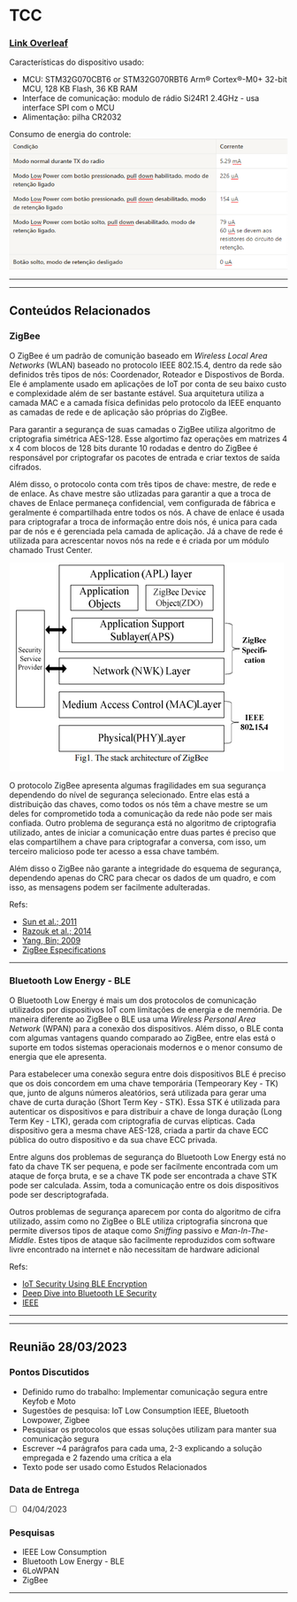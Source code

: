 # TCC

### [Link Overleaf](https://pt.overleaf.com/project/63dbd9dfc1673d779766c71e)

Características do dispositivo usado:
* MCU: STM32G070CBT6 or STM32G070RBT6 Arm® Cortex®-M0+ 32-bit MCU, 128 KB Flash, 36 KB RAM
* Interface de comunicação: modulo de rádio Si24R1 2.4GHz - usa interface SPI com o MCU
* Alimentação: pilha CR2032

Consumo de energia do controle:
![Alt text](imgs/consumo_keyfob.png)

---
---

## Conteúdos Relacionados
### ZigBee
  O ZigBee é um padrão de comunição baseado em *Wireless Local Area Networks* (WLAN) baseado no protocolo IEEE 802.15.4, dentro da rede são definidos três tipos de nós: Coordenador, Roteador e Dispostivos de Borda. Ele é amplamente usado em aplicações de IoT por conta de seu baixo custo e complexidade além de ser bastante estável. Sua arquitetura utiliza a camada MAC e a camada física definidas pelo protocolo da IEEE enquanto as camadas de rede e de aplicação são próprias do ZigBee. 
  
  Para garantir a segurança de suas camadas o ZigBee utiliza algoritmo de criptografia simétrica AES-128. Esse algortimo faz operações em matrizes 4 x 4 com blocos de 128 bits durante 10 rodadas e dentro do ZigBee é responsável por criptografar os pacotes de entrada e criar textos de saída cifrados.

  Além disso, o protocolo conta com três tipos de chave: mestre, de rede e de enlace. As chave mestre são utlizadas para garantir a que a troca de chaves de Enlace permaneça confidencial, vem configurada de fábrica e geralmente é compartilhada entre todos os nós. A chave de enlace é usada para criptografar a troca de informação entre dois nós, é unica para cada par de nós e é gerenciada pela camada de aplicação. Já a chave de rede é utilizada para acrescentar novos nós na rede e é criada por um módulo chamado Trust Center.

  ![Arquitetura Zigbee](imgs/zigbee_arch.png)

  O protocolo ZigBee apresenta algumas fragilidades em sua segurança dependendo do nível de segurança selecionado. Entre elas está a distribuição das chaves, como todos os nós têm a chave mestre se um deles for comprometido toda a comunicação da rede não pode ser mais confiada. Outro problema de segurança está no algoritmo de criptografia utilizado, antes de iniciar a comunicação entre duas partes é preciso que elas compartilhem a chave para criptografar a conversa, com isso, um terceiro malicioso pode ter acesso a essa chave também.

  Além disso o ZigBee não garante a integridade do esquema de segurança, dependendo apenas do CRC para checar os dados de um quadro, e com isso, as mensagens podem ser facilmente adulteradas.

  Refs:
  - [Sun et al.; 2011](artigos/sun2011.pdf)
  - [Razouk et al.; 2014](artigos/razouk2014.pdf)
  - [Yang, Bin; 2009](artigos/yang2009.pdf)
  - [ZigBee Especifications](docs/zigbee_especification.pdf)

---

### Bluetooth Low Energy - BLE
  O Bluetooth Low Energy é mais um dos protocolos de comunicação utilizados por dispositivos IoT com limitações de energia e de memória. De maneira diferente ao ZigBee o BLE usa uma *Wireless Personal Area Network* (WPAN) para a conexão dos dispositivos. Além disso, o BLE conta com algumas vantagens quando comparado ao ZigBee, entre elas está o suporte em todos sistemas operacionais modernos e o menor consumo de energia que ele apresenta.

  Para estabelecer uma conexão segura entre dois dispositivos BLE é preciso que os dois concordem em uma chave temporária (Tempeorary Key - TK) que, junto de alguns números aleatórios, será utilizada para gerar uma chave de curta duração (Short Term Key - STK). Essa STK é utilizada para autenticar os dispositivos e para distribuir a chave de longa duração (Long Term Key - LTK), gerada com criptografia de curvas elípticas. Cada dispositivo gera a mesma chave AES-128, criada a partir da chave ECC pública do outro dispositivo e da sua chave ECC privada.

  Entre alguns dos problemas de segurança do Bluetooth Low Energy está no fato da chave TK ser pequena, e pode ser facilmente encontrada com um ataque de força bruta, e se a chave TK pode ser encontrada a chave STK pode ser calculada. Assim, toda a comunicação entre os dois dispositivos pode ser descriptografada.

  Outros problemas de segurança aparecem por conta do algoritmo de cifra utilizado, assim como no ZigBee o BLE utiliza criptografia síncrona que permite diversos tipos de ataque como *Sniffing* passivo e *Man-In-The-Middle*. Estes tipos de ataque são facilmente reproduzidos com software livre encontrado na internet e não necessitam de hardware adicional

  Refs:
  - [IoT Security Using BLE Encryption](https://www.networkcomputing.com/wireless-infrastructure/iot-security-using-ble-encryption)
  - [Deep Dive into Bluetooth LE Security](https://medium.com/rtone-iot-security/deep-dive-into-bluetooth-le-security-d2301d640bfc#:~:text=The%20encryption%20in%20Bluetooth%20LE,Signature%20Resolving%20Key%20(CSRK).)
  - [IEEE](https://ieeexplore.ieee.org/stamp/stamp.jsp?arnumber=9706334)
  


---

---
## Reunião 28/03/2023

### Pontos Discutidos

* Definido rumo do trabalho: Implementar comunicação segura entre Keyfob e Moto
* Sugestões de pesquisa: IoT Low Consumption IEEE, Bluetooth Lowpower, Zigbee
* Pesquisar os protocolos que essas soluções utilizam para manter sua comunicação segura
* Escrever ~4 parágrafos para cada uma, 2-3 explicando a solução empregada e 2 fazendo uma crítica a ela
* Texto pode ser usado como Estudos Relacionados

### Data de Entrega

- [ ] 04/04/2023

### Pesquisas

* IEEE Low Consumption
* Bluetooth Low Energy - BLE
* 6LoWPAN
* ZigBee


---